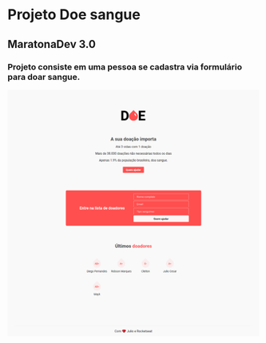 # Projeto Doe sangue

## MaratonaDev 3.0

### Projeto consiste em uma pessoa se cadastra via formulário para doar sangue.

![website-img](https://github.com/juliop3p/MaratonaDev3.0/blob/master/projeto-doe.png)
